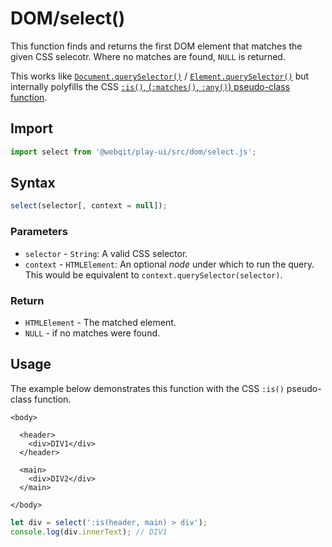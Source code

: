 # DOM/select\(\)

This function finds and returns the first DOM element that matches the given CSS selecotr. Where no matches are found, `NULL` is returned.

This works like [`Document.querySelector()`](https://developer.mozilla.org/en-US/docs/Web/API/Document/querySelector) / [`Element.querySelector()`](https://developer.mozilla.org/en-US/docs/Web/API/Element/querySelector) but internally polyfills the CSS [`:is()`, \(`:matches()`, `:any()`\) pseudo-class function](https://developer.mozilla.org/en-US/docs/Web/API/CSS/:is).

## Import

```javascript
import select from '@webqit/play-ui/src/dom/select.js';
```

## Syntax

```javascript
select(selector[, context = null]);
```

### Parameters

* `selector` - `String`: A valid CSS selector.
* `context` - `HTMLElement`: An optional _node_ under which to run the query. This would be equivalent to `context.querySelector(selector)`.

### Return

* `HTMLElement` - The matched element.
* `NULL` - if no matches were found.

## Usage

The example below demonstrates this function with the CSS `:is()` pseudo-class function.

```markup
<body>

  <header>
    <div>DIV1</div>
  </header>

  <main>
    <div>DIV2</div>
  </main>

</body>
```

```javascript
let div = select(':is(header, main) > div');
console.log(div.innerText); // DIV1
```

